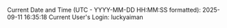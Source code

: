 Current Date and Time (UTC - YYYY-MM-DD HH:MM:SS formatted): 2025-09-11 16:35:18
Current User's Login: luckyaiman
